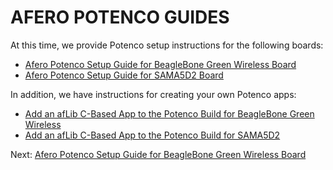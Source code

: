 # AFERO POTENCO GUIDES

At this time, we provide Potenco setup instructions for the following boards:

- [Afero Potenco Setup Guide for BeagleBone Green Wireless Board](https://afero-devdocs.readthedocs.io/en/latest/LinuxSDK-PotencoBBGW)
- [Afero Potenco Setup Guide for SAMA5D2 Board](https://afero-devdocs.readthedocs.io/en/latest/LinuxSDK-PotencoSAMA5D2)

In addition, we have instructions for creating your own Potenco apps:

- [Add an afLib C-Based App to the Potenco Build for BeagleBone Green Wireless](https://afero-devdocs.readthedocs.io/en/latest/LinuxSDK-PotencoBBGWApp)
- [Add an afLib C-Based App to the Potenco Build for SAMA5D2](https://afero-devdocs.readthedocs.io/en/latest/LinuxSDK-PotencoSAMA5D2App)

 Next: [Afero Potenco Setup Guide for BeagleBone Green Wireless Board](https://afero-devdocs.readthedocs.io/en/latest/LinuxSDK-PotencoBBGW)

